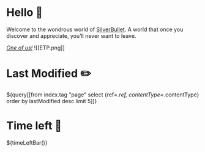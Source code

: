 
# Hello 👋
Welcome to the wondrous world of [SilverBullet](https://v2.silverbullet.md/). A world that once you discover and appreciate, you’ll never want to leave.

_[One of us!](https://community.silverbullet.md/)_
![[ETP.png]]

# Last Modified ✏️
${query[[from index.tag "page" select {ref=_.ref, contentType=_.contentType} order by lastModified desc limit 5]]}



# Time left 🌄

${timeLeftBar()}